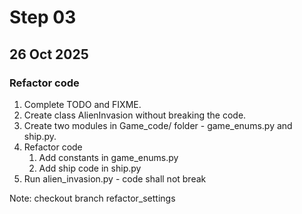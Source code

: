 # Step 03

## 26 Oct 2025

### Refactor code

1. Complete TODO and FIXME.
2. Create class AlienInvasion without breaking the code.
3. Create two modules in Game_code/ folder - game_enums.py and ship.py.
4. Refactor code
   1. Add constants in game_enums.py
   2. Add ship code in ship.py
5. Run alien_invasion.py - code shall not break

Note: checkout branch refactor_settings
